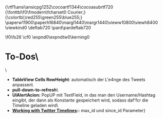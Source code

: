 {\rtf1\ansi\ansicpg1252\cocoartf1344\cocoasubrtf720
{\fonttbl\f0\fmodern\fcharset0 Courier;}
{\colortbl;\red255\green255\blue255;}
\paperw11900\paperh16840\margl1440\margr1440\vieww10800\viewh8400\viewkind0
\deftab720
\pard\pardeftab720

\f0\fs26 \cf0 \expnd0\expndtw0\kerning0
# To-Dos\
\
* **TableView Cells RowHeight**: automatisch der L\'e4nge des Tweets anpassen\
* **pull-down-to-refresh**\
* **UIAlertAcion:** PopUP mit TextField, in das man den Username/Hashtag eingibt, der dann als Konstante gespeichert wird, sodass daf\'fcr die Timeline geladen wird\
* **[Working with Twitter Timelines](https://dev.twitter.com/rest/public/timelines)::** max_id und since_id Parameter}